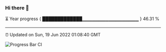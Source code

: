 ### Hi there 👋

⏳ Year progress { █████████████▁▁▁▁▁▁▁▁▁▁▁▁▁▁▁▁▁ } 46.31 %

---

⏰ Updated on Sun, 19 Jun 2022 01:08:40 GMT

![Progress Bar CI](https://github.com/liununu/liununu/workflows/Progress%20Bar%20CI/badge.svg)
